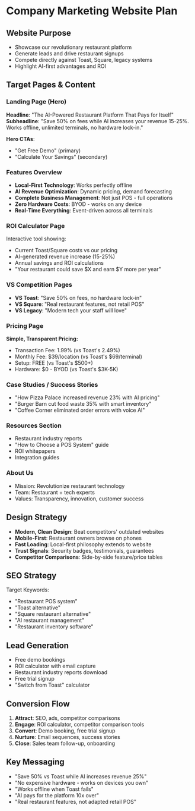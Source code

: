 # Company Marketing Website Plan

## Website Purpose
- Showcase our revolutionary restaurant platform
- Generate leads and drive restaurant signups
- Compete directly against Toast, Square, legacy systems
- Highlight AI-first advantages and ROI

## Target Pages & Content

### Landing Page (Hero)
**Headline**: "The AI-Powered Restaurant Platform That Pays for Itself"
**Subheadline**: "Save 50% on fees while AI increases your revenue 15-25%. Works offline, unlimited terminals, no hardware lock-in."

**Hero CTAs**: 
- "Get Free Demo" (primary)
- "Calculate Your Savings" (secondary)

### Features Overview
- **Local-First Technology**: Works perfectly offline
- **AI Revenue Optimization**: Dynamic pricing, demand forecasting
- **Complete Business Management**: Not just POS - full operations
- **Zero Hardware Costs**: BYOD - works on any device
- **Real-Time Everything**: Event-driven across all terminals

### ROI Calculator Page
Interactive tool showing:
- Current Toast/Square costs vs our pricing
- AI-generated revenue increase (15-25%)
- Annual savings and ROI calculations
- "Your restaurant could save $X and earn $Y more per year"

### VS Competition Pages
- **VS Toast**: "Save 50% on fees, no hardware lock-in"
- **VS Square**: "Real restaurant features, not retail POS"  
- **VS Legacy**: "Modern tech your staff will love"

### Pricing Page
**Simple, Transparent Pricing:**
- Transaction Fee: 1.99% (vs Toast's 2.49%)
- Monthly Fee: $39/location (vs Toast's $69/terminal)
- Setup: FREE (vs Toast's $500+)
- Hardware: $0 - BYOD (vs Toast's $3K-5K)

### Case Studies / Success Stories
- "How Pizza Palace increased revenue 23% with AI pricing"
- "Burger Barn cut food waste 35% with smart inventory"
- "Coffee Corner eliminated order errors with voice AI"

### Resources Section
- Restaurant industry reports
- "How to Choose a POS System" guide
- ROI whitepapers
- Integration guides

### About Us
- Mission: Revolutionize restaurant technology
- Team: Restaurant + tech experts
- Values: Transparency, innovation, customer success

## Design Strategy
- **Modern, Clean Design**: Beat competitors' outdated websites
- **Mobile-First**: Restaurant owners browse on phones
- **Fast Loading**: Local-first philosophy extends to website
- **Trust Signals**: Security badges, testimonials, guarantees
- **Competitor Comparisons**: Side-by-side feature/price tables

## SEO Strategy
Target Keywords:
- "Restaurant POS system"
- "Toast alternative"
- "Square restaurant alternative" 
- "AI restaurant management"
- "Restaurant inventory software"

## Lead Generation
- Free demo bookings
- ROI calculator with email capture
- Restaurant industry reports download
- Free trial signup
- "Switch from Toast" calculator

## Conversion Flow
1. **Attract**: SEO, ads, competitor comparisons
2. **Engage**: ROI calculator, competitor comparison tools
3. **Convert**: Demo booking, free trial signup
4. **Nurture**: Email sequences, success stories
5. **Close**: Sales team follow-up, onboarding

## Key Messaging
- "Save 50% vs Toast while AI increases revenue 25%"
- "No expensive hardware - works on devices you own"
- "Works offline when Toast fails"
- "AI pays for the platform 10x over"
- "Real restaurant features, not adapted retail POS"